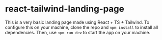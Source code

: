 # react-tailwind-landing-page

This is a very basic landing page made using React + TS + Tailwind.
To configure this on your machine, clone the repo and `npm install` to install all dependencies. Then, use `npm run dev` to start the app on your machine. 

[Preview]: https://react-ts-landing-page.netlify.app/
